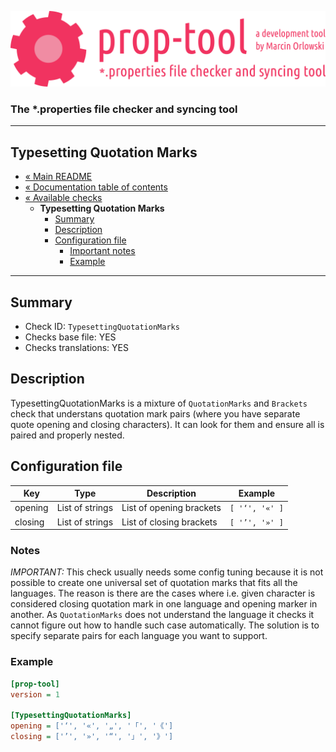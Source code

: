 ![prop-tool logo](../../artwork/prop-tool-logo.png)

### The *.properties file checker and syncing tool ###

---

## Typesetting Quotation Marks ##

* [« Main README](../../README.md)
* [« Documentation table of contents](../README.md)
* [« Available checks](README.md)
  * **Typesetting Quotation Marks**
    * [Summary](#summary)
    * [Description](#description)
    * [Configuration file](#configuration-file)
      * [Important notes](#notes)
      * [Example](#example)

---

## Summary ##

* Check ID: `TypesettingQuotationMarks`
* Checks base file: YES
* Checks translations: YES

## Description ##

TypesettingQuotationMarks is a mixture of `QuotationMarks` and `Brackets` check that understans quotation mark pairs
(where you have separate quote opening and closing characters). It can look for them and ensure all is paired and properly nested.

## Configuration file ##

| Key       | Type      | Description | Example |
|-----------|-----------|-------------|---------|
| opening   | List of strings | List of opening brackets | `[ '‘', '«' ]` |
| closing   | List of strings | List of closing brackets | `[ '’', '»' ]` |

### Notes ###

*IMPORTANT:* This check usually needs some config tuning because it is not possible to create one universal set of quotation marks
that fits all the languages. The reason is there are the cases where i.e. given character is considered closing quotation mark
in one language and opening marker in another. As `QuotationMarks` does not understand the language it checks it cannot figure
out how to handle such case automatically. The solution is to specify separate pairs for each language you want to support.

### Example ###

```ini
[prop-tool]
version = 1

[TypesettingQuotationMarks]
opening = ['‘', '«', '„', '「', '《']
closing = ['’', '»', '“', '」', '》']
```
